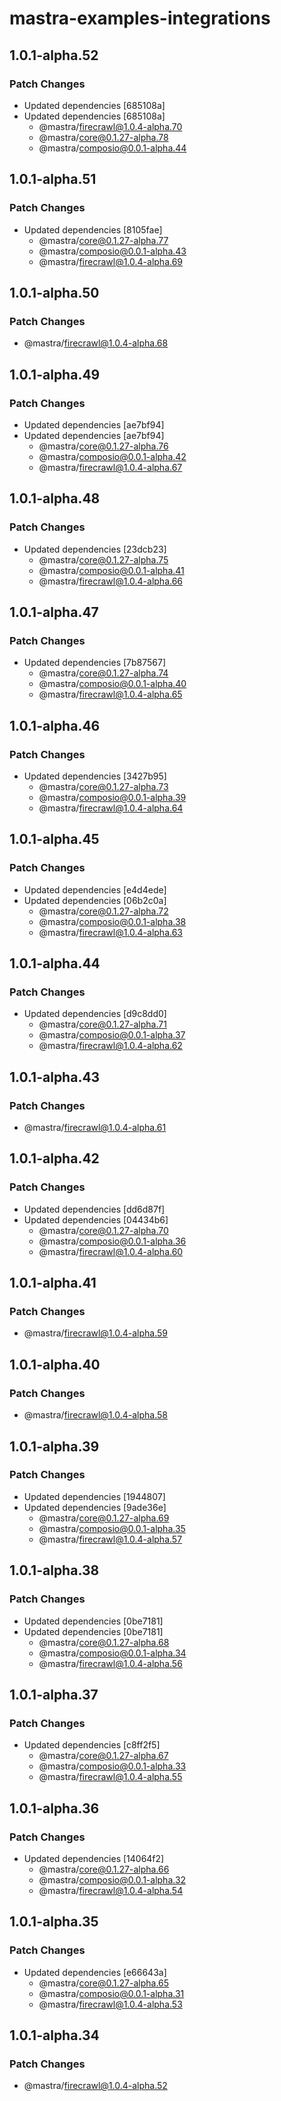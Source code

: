 # mastra-examples-integrations

## 1.0.1-alpha.52

### Patch Changes

- Updated dependencies [685108a]
- Updated dependencies [685108a]
  - @mastra/firecrawl@1.0.4-alpha.70
  - @mastra/core@0.1.27-alpha.78
  - @mastra/composio@0.0.1-alpha.44

## 1.0.1-alpha.51

### Patch Changes

- Updated dependencies [8105fae]
  - @mastra/core@0.1.27-alpha.77
  - @mastra/composio@0.0.1-alpha.43
  - @mastra/firecrawl@1.0.4-alpha.69

## 1.0.1-alpha.50

### Patch Changes

- @mastra/firecrawl@1.0.4-alpha.68

## 1.0.1-alpha.49

### Patch Changes

- Updated dependencies [ae7bf94]
- Updated dependencies [ae7bf94]
  - @mastra/core@0.1.27-alpha.76
  - @mastra/composio@0.0.1-alpha.42
  - @mastra/firecrawl@1.0.4-alpha.67

## 1.0.1-alpha.48

### Patch Changes

- Updated dependencies [23dcb23]
  - @mastra/core@0.1.27-alpha.75
  - @mastra/composio@0.0.1-alpha.41
  - @mastra/firecrawl@1.0.4-alpha.66

## 1.0.1-alpha.47

### Patch Changes

- Updated dependencies [7b87567]
  - @mastra/core@0.1.27-alpha.74
  - @mastra/composio@0.0.1-alpha.40
  - @mastra/firecrawl@1.0.4-alpha.65

## 1.0.1-alpha.46

### Patch Changes

- Updated dependencies [3427b95]
  - @mastra/core@0.1.27-alpha.73
  - @mastra/composio@0.0.1-alpha.39
  - @mastra/firecrawl@1.0.4-alpha.64

## 1.0.1-alpha.45

### Patch Changes

- Updated dependencies [e4d4ede]
- Updated dependencies [06b2c0a]
  - @mastra/core@0.1.27-alpha.72
  - @mastra/composio@0.0.1-alpha.38
  - @mastra/firecrawl@1.0.4-alpha.63

## 1.0.1-alpha.44

### Patch Changes

- Updated dependencies [d9c8dd0]
  - @mastra/core@0.1.27-alpha.71
  - @mastra/composio@0.0.1-alpha.37
  - @mastra/firecrawl@1.0.4-alpha.62

## 1.0.1-alpha.43

### Patch Changes

- @mastra/firecrawl@1.0.4-alpha.61

## 1.0.1-alpha.42

### Patch Changes

- Updated dependencies [dd6d87f]
- Updated dependencies [04434b6]
  - @mastra/core@0.1.27-alpha.70
  - @mastra/composio@0.0.1-alpha.36
  - @mastra/firecrawl@1.0.4-alpha.60

## 1.0.1-alpha.41

### Patch Changes

- @mastra/firecrawl@1.0.4-alpha.59

## 1.0.1-alpha.40

### Patch Changes

- @mastra/firecrawl@1.0.4-alpha.58

## 1.0.1-alpha.39

### Patch Changes

- Updated dependencies [1944807]
- Updated dependencies [9ade36e]
  - @mastra/core@0.1.27-alpha.69
  - @mastra/composio@0.0.1-alpha.35
  - @mastra/firecrawl@1.0.4-alpha.57

## 1.0.1-alpha.38

### Patch Changes

- Updated dependencies [0be7181]
- Updated dependencies [0be7181]
  - @mastra/core@0.1.27-alpha.68
  - @mastra/composio@0.0.1-alpha.34
  - @mastra/firecrawl@1.0.4-alpha.56

## 1.0.1-alpha.37

### Patch Changes

- Updated dependencies [c8ff2f5]
  - @mastra/core@0.1.27-alpha.67
  - @mastra/composio@0.0.1-alpha.33
  - @mastra/firecrawl@1.0.4-alpha.55

## 1.0.1-alpha.36

### Patch Changes

- Updated dependencies [14064f2]
  - @mastra/core@0.1.27-alpha.66
  - @mastra/composio@0.0.1-alpha.32
  - @mastra/firecrawl@1.0.4-alpha.54

## 1.0.1-alpha.35

### Patch Changes

- Updated dependencies [e66643a]
  - @mastra/core@0.1.27-alpha.65
  - @mastra/composio@0.0.1-alpha.31
  - @mastra/firecrawl@1.0.4-alpha.53

## 1.0.1-alpha.34

### Patch Changes

- @mastra/firecrawl@1.0.4-alpha.52
